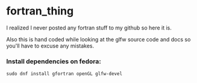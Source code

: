 # fortran_thing
 I realized I never posted any fortran stuff to my github so here it is.

 Also this is hand coded while looking at the glfw source code and docs so you'll have to excuse any mistakes.

### Install dependencies on fedora:
```
sudo dnf install gfortran openGL glfw-devel
```